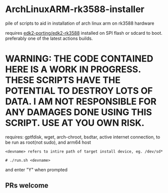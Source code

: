 # ArchLinuxARM-rk3588-installer
pile of scripts to aid in installation of arch linux arm on rk3588 hardware

requires [edk2-porting/edk2-rk3588](https://github.com/edk2-porting/edk2-rk3588) installed on SPI flash or sdcard to boot. preferably one of the latest actions builds.

# WARNING: THE CODE CONTAINED HERE IS A WORK IN PROGRESS. THESE SCRIPTS HAVE THE POTENTIAL TO DESTROY LOTS OF DATA. I AM NOT RESPONSIBLE FOR ANY DAMAGES DONE USING THIS SCRIPT. USE AT YOU OWN RISK.

requires:
gptfdisk,
wget,
arch-chroot,
bsdtar,
active internet connection,
to be run as root(not sudo), 
and arm64 host

`<devname> refers to intire path of target install device, eg. /dev/sd*`

`# ./run.sh <devname>`

and enter "Y" when prompted

## PRs welcome
